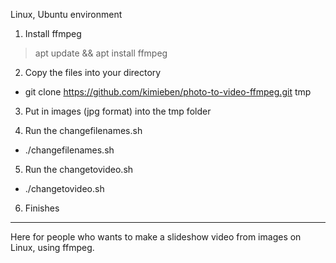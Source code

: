 Linux, Ubuntu environment

1. Install ffmpeg

  > apt update && apt install ffmpeg
  
2. Copy the files into your directory

  - git clone https://github.com/kimieben/photo-to-video-ffmpeg.git tmp

3. Put in images (jpg format) into the tmp folder

4. Run the changefilenames.sh

  - ./changefilenames.sh

5. Run the changetovideo.sh

  - ./changetovideo.sh

6. Finishes

--------

Here for people who wants to make a slideshow video from images on Linux, using ffmpeg.
